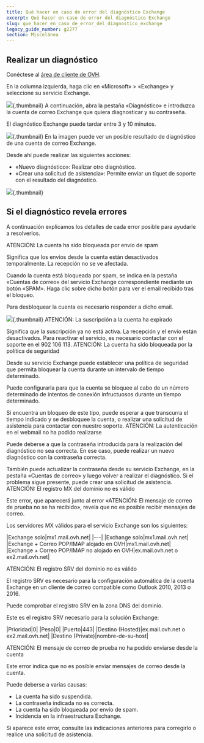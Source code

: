 ```yaml
---
title: Qué hacer en caso de error del diagnóstico Exchange
excerpt: Qué hacer en caso de error del diagnóstico Exchange
slug: que_hacer_en_caso_de_error_del_diagnostico_exchange
legacy_guide_number: g2277
section: Miscelánea
---
```



## Realizar un diagnóstico
Conéctese al [área de cliente de OVH](https://www.ovh.com/auth/?action=gotomanager).

En la columna izquierda, haga clic en «Microsoft» > «Exchange» y seleccione su servicio Exchange.

![](images/img_4450.jpg){.thumbnail}
A continuación, abra la pestaña «Diagnóstico» e introduzca la cuenta de correo Exchange que quiera diagnosticar y su contraseña.

El diagnóstico Exchange puede tardar entre 3 y 10 minutos.

![](images/img_4451.jpg){.thumbnail}
En la imagen puede ver un posible resultado de diagnóstico de una cuenta de correo Exchange.

Desde ahí puede realizar las siguientes acciones:

- «Nuevo diagnóstico»: Realizar otro diagnóstico. 
- «Crear una solicitud de asistencia»: Permite enviar un tíquet de soporte con el resultado del diagnóstico.



![](images/img_4471.jpg){.thumbnail}


## Si el diagnóstico revela errores
A continuación explicamos los detalles de cada error posible para ayudarle a resolverlos.


ATENCIÓN: La cuenta ha sido bloqueada por envío de spam

Significa que los envíos desde la cuenta están desactivados temporalmente. La recepción no se ve afectada.

Cuando la cuenta está bloqueada por spam, se indica en la pestaña «Cuentas de correo» del servicio Exchange correspondiente mediante un botón «SPAM». Haga clic sobre dicho botón para ver el email recibido tras el bloqueo.

Para desbloquear la cuenta es necesario responder a dicho email.

![](images/img_4453.jpg){.thumbnail}
ATENCIÓN: La suscripción a la cuenta ha expirado

Significa que la suscripción ya no está activa. La recepción y el envío están desactivados. Para reactivar el servicio, es necesario contactar con el soporte en el 902 106 113.
ATENCIÓN: La cuenta ha sido bloqueada por la política de seguridad

Desde su servicio Exchange puede establecer una política de seguridad que permita bloquear la cuenta durante un intervalo de tiempo determinado.

Puede configurarla para que la cuenta se bloquee al cabo de un número determinado de intentos de conexión infructuosos durante un tiempo determinado.

Si encuentra un bloqueo de este tipo, puede esperar a que transcurra el tiempo indicado y se desbloquee la cuenta, o realizar una solicitud de asistencia para contactar con nuestro soporte.
ATENCIÓN: La autenticación en el webmail no ha podido realizarse

Puede deberse a que la contraseña introducida para la realización del diagnóstico no sea correcta. En ese caso, puede realizar un nuevo diagnóstico con la contraseña correcta.

También puede actualizar la contraseña desde su servicio Exchange, en la pestaña «Cuentas de correo» y luego volver a realizar el diagnóstico. Si el problema sigue presente, puede crear una solicitud de asistencia.
ATENCIÓN: El registro MX del dominio no es válido

Este error, que aparecerá junto al error «ATENCIÓN: El mensaje de correo de prueba no se ha recibido», revela que no es posible recibir mensajes de correo.

Los servidores MX válidos para el servicio Exchange son los siguientes:

|Exchange solo|mx1.mail.ovh.net|
|---|
|Exchange solo|mx1.mail.ovh.net|
|Exchange + Correo POP/IMAP alojado en OVH|mx1.mail.ovh.net|
|Exchange + Correo POP/IMAP no alojado en OVH|ex.mail.ovh.net o ex2.mail.ovh.net|


ATENCIÓN: El registro SRV del dominio no es válido

El registro SRV es necesario para la configuración automática de la cuenta Exchange en un cliente de correo compatible como Outlook 2010, 2013 o 2016.

Puede comprobar el registro SRV en la zona DNS del dominio.

Este es el registro SRV necesario para la solución Exchange:

|Prioridad|0|
|Peso|0|
|Puerto|443|
|Destino (Hosted)|ex.mail.ovh.net o ex2.mail.ovh.net|
|Destino (Private)|nombre-de-su-host|


ATENCIÓN: El mensaje de correo de prueba no ha podido enviarse desde la cuenta

Este error indica que no es posible enviar mensajes de correo desde la cuenta.

Puede deberse a varias causas:


- La cuenta ha sido suspendida.
- La contraseña indicada no es correcta.
- La cuenta ha sido bloqueada por envío de spam.
- Incidencia en la infraestructura Exchange.


Si aparece este error, consulte las indicaciones anteriores para corregirlo o realice una solicitud de asistencia.

